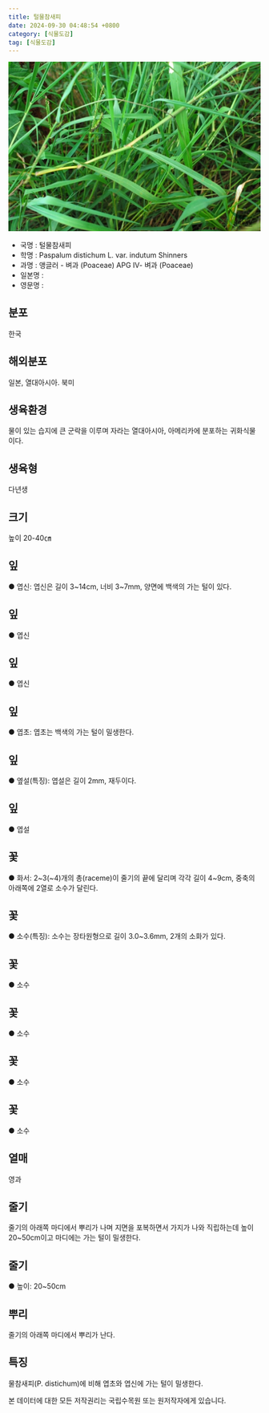 ```yaml
---
title: 털물참새피
date: 2024-09-30 04:48:54 +0800
category: [식물도감]
tag: [식물도감]
---
```




![털물참새피](/assets/img/fileUpload/plants/basic/Gramineae/Paspalum/429/429_1_th2.jpg)
- 국명 : 털물참새피
- 학명 : Paspalum distichum L. var. indutum Shinners
- 과명 : 앵글러 - 벼과 (Poaceae) APG Ⅳ- 벼과 (Poaceae)
- 일본명 : 
- 영문명 : 


## 분포
한국
## 해외분포
일본, 열대아시아. 북미
## 생육환경
물이 있는 습지에 큰 군락을 이루며 자라는 열대아시아, 아메리카에 분포하는 귀화식물이다.
## 생육형
다년생
## 크기
높이 20-40㎝
## 잎
● 엽신: 엽신은 길이 3~14cm, 너비 3~7mm, 양면에 백색의 가는 털이 있다.
## 잎
● 엽신
## 잎
● 엽신
## 잎
● 엽초: 엽초는 백색의 가는 털이 밀생한다.
## 잎
● 옆설(특징): 엽설은 길이 2mm, 재두이다.
## 잎
● 엽설
## 꽃
● 화서: 2~3(~4)개의 총(raceme)이 줄기의 끝에 달리며 각각 길이 4~9cm, 중축의 아래쪽에 2열로 소수가 달린다.
## 꽃
● 소수(특징): 소수는 장타원형으로 길이 3.0~3.6mm, 2개의 소화가 있다.
## 꽃
● 소수
## 꽃
● 소수
## 꽃
● 소수
## 꽃
● 소수
## 열매
영과
## 줄기
줄기의 아래쪽 마디에서 뿌리가 나며 지면을 포복하면서 가지가 나와 직립하는데 높이 20~50cm이고 마디에는 가는 털이 밀생한다.
## 줄기
● 높이: 20~50cm
## 뿌리
줄기의 아래쪽 마디에서 뿌리가 난다.
## 특징
물참새피(P. distichum)에 비해 엽초와 엽신에 가는 털이 밀생한다.






본 데이터에 대한 모든 저작권리는 국립수목원 또는 원저작자에게 있습니다.

